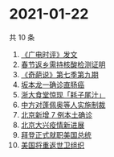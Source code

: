 # 2021-01-22

共 10 条

<!-- BEGIN -->
<!-- 最后更新时间 Fri Jan 22 2021 06:21:55 GMT+0800 (CST) -->
1. [《广电时评》发文](https://www.zhihu.com/search?q=广电封杀郑爽)
1. [春节返乡需持核酸检测证明](https://www.zhihu.com/search?q=春节返乡)
1. [《奇葩说》第七季第九期](https://www.zhihu.com/search?q=奇葩说)
1. [坂本龙一确诊直肠癌](https://www.zhihu.com/search?q=坂本龙一)
1. [浙大食堂惊现「耗子尾汁」](https://www.zhihu.com/search?q=浙大食堂)
1. [中方对蓬佩奥等人实施制裁](https://www.zhihu.com/search?q=制裁蓬佩奥)
1. [北京新增 7 例本土确诊](https://www.zhihu.com/search?q=大兴疫情)
1. [北京大兴疫情新进展](https://www.zhihu.com/search?q=大兴疫情)
1. [拜登正式就职美国总统](https://www.zhihu.com/search?q=拜登就职美国总统)
1. [美国将重返世卫组织](https://www.zhihu.com/search?q=美国重返世卫组织)
<!-- END -->
